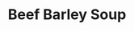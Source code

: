 ---
layout: ../../layouts/RecipeLayout.astro
title: Beef Barley Soup
image: /recipes/images/beefbarley.webp
difficulty: 2/5
prepTime: 20 minutes
cookTime: 60 minutes
servings: 6 bowls
ingredients:
- London Broil/Chuck Roast (1-2 lbs, 1/2 in cubes)
- Olive Oil (3 tbsp)
- Carrots (3, chopped)
- Celery (2 stalks, chopped)
- Onion (1, minced)
- Tomato Paste (3 tbsp)
- Garlic (4 cloves, minced)
- Chicken/Beef Broth (64 oz)
- Soy Sauce (1 tbsp)
- Worcestershire Sauce (2 tsp)
- Rosemary (2 tsp fresh / 1/2 tsp dried, minced)
- Thyme (2 tsp fresh / 1/2 tsp dried, minced)
- Pearl Barley (2/3 cup)
- Potatoes (3-4, bite-size pieces)
- Parsley (fresh, to garnish)

steps:
- Heat 1 tbsp olive oil in large pot over medium-high heat. Season the meat with pepper and add it to the hot pan (adding salt will draw out moisture, leading to it steaming instead of browning)
- Sear until golden brown on all sides, and set aside with juices in a bowl. Add 1 tbsp olive oil to the pot, and add the carrots, celery, and onions. Saute 3 minutes.
- Add tomato paste and garlic, and saute for 30 seconds. Add broth, soy sauce, worcestershire sauce, rosemary, thyme, salt, and pepper. Add beef back, simmer for 40 minutes.
- After 30 minutes of simmering, start peeling and dicing the potatoes. Add them to the pot and cook until fork tender.
- Season with salt and pepper and serve immediately with fresh parsley.

---